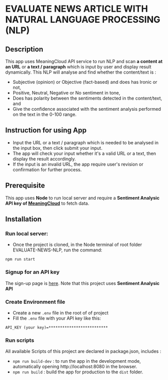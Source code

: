 # EVALUATE NEWS ARTICLE WITH NATURAL LANGUAGE PROCESSING (NLP)

## Description

This app uses MeaningCloud API service to run NLP and scan **a content at an URL** or **a text / paragraph** which is input by user and display result dynamically. This NLP will analyse and find whether the content/text is :

- Subjective (opinion) or Objective (fact-based) and does has Ironic or not,
- Positive, Neutral, Negative or No sentiment in tone,
- Does has polarity between the sentiments detected in the content/text, and
- Give the confidence associated with the sentiment analysis performed on the text in the 0-100 range.

## Instruction for using App

- Input the URL or a text / paragraph which is needed to be analysed in the input box, then click submit your input.
- The app will check your input whether it's a valid URL or a text, then display the result accordingly.
- If the input is an invalid URL, the app require user's revision or confirmation for further process.

## Prerequisite

This app uses **Node** to run local server and require a **Sentiment Analysic API key of [MeaningCloud](https://www.meaningcloud.com/)** to fetch data.

## Installation

### Run local server:

- Once the project is cloned, in the Node terminal of root folder EVALUATE-NEWS-NLP, run the command:

`npm run start`

### Signup for an API key

The sign-up page is [here](https://www.meaningcloud.com/developer/login). Note that this project uses **Sentiment Analysic API**

### Create Environment file

- Create a new `.env` file in the root of of project
- Fill the `.env` file with your API key like this:

`API_KEY (your key)=************************** `

### Run scripts

All available Scripts of this project are declared in package.json, includes :

- `npm run build-dev` : to run the app in the development mode, automatically opening http://localhost:8080 in the browser.
- `npm run build` : build the app for production to the `dist` folder.
